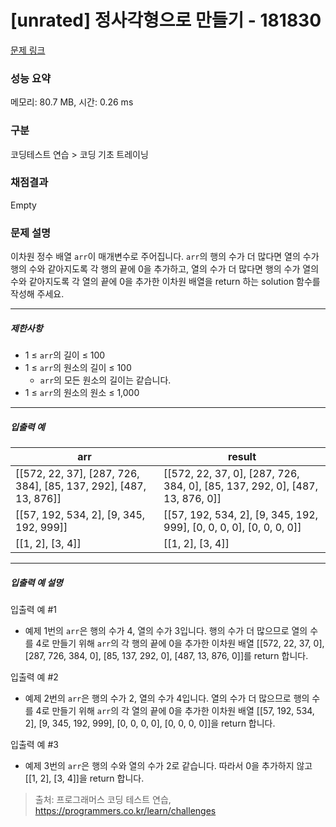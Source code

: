 # [unrated] 정사각형으로 만들기 - 181830 

[문제 링크](https://school.programmers.co.kr/learn/courses/30/lessons/181830) 

### 성능 요약

메모리: 80.7 MB, 시간: 0.26 ms

### 구분

코딩테스트 연습 > 코딩 기초 트레이닝

### 채점결과

Empty

### 문제 설명

<p>이차원 정수 배열 <code>arr</code>이 매개변수로 주어집니다. <code>arr</code>의 행의 수가 더 많다면 열의 수가 행의 수와 같아지도록 각 행의 끝에 0을 추가하고, 열의 수가 더 많다면 행의 수가 열의 수와 같아지도록 각 열의 끝에 0을 추가한 이차원 배열을 return 하는 solution 함수를 작성해 주세요.</p>

<hr>

<h5>제한사항</h5>

<ul>
<li>1 ≤ <code>arr</code>의 길이 ≤ 100</li>
<li>1 ≤ <code>arr</code>의 원소의 길이 ≤ 100

<ul>
<li><code>arr</code>의 모든 원소의 길이는 같습니다.</li>
</ul></li>
<li>1 ≤ <code>arr</code>의 원소의 원소 ≤ 1,000</li>
</ul>

<hr>

<h5>입출력 예</h5>
<table class="table">
        <thead><tr>
<th>arr</th>
<th>result</th>
</tr>
</thead>
        <tbody><tr>
<td>[[572, 22, 37], [287, 726, 384], [85, 137, 292], [487, 13, 876]]</td>
<td>[[572, 22, 37, 0], [287, 726, 384, 0], [85, 137, 292, 0], [487, 13, 876, 0]]</td>
</tr>
<tr>
<td>[[57, 192, 534, 2], [9, 345, 192, 999]]</td>
<td>[[57, 192, 534, 2], [9, 345, 192, 999], [0, 0, 0, 0], [0, 0, 0, 0]]</td>
</tr>
<tr>
<td>[[1, 2], [3, 4]]</td>
<td>[[1, 2], [3, 4]]</td>
</tr>
</tbody>
      </table>
<hr>

<h5>입출력 예 설명</h5>

<p>입출력 예 #1</p>

<ul>
<li>예제 1번의 <code>arr</code>은 행의 수가 4, 열의 수가 3입니다. 행의 수가 더 많으므로 열의 수를 4로 만들기 위해 <code>arr</code>의 각 행의 끝에 0을 추가한 이차원 배열 [[572, 22, 37, 0], [287, 726, 384, 0], [85, 137, 292, 0], [487, 13, 876, 0]]를 return 합니다.</li>
</ul>

<p>입출력 예 #2</p>

<ul>
<li>예제 2번의 <code>arr</code>은 행의 수가 2, 열의 수가 4입니다. 열의 수가 더 많으므로 행의 수를 4로 만들기 위해 <code>arr</code>의 각 열의 끝에 0을 추가한 이차원 배열 [[57, 192, 534, 2], [9, 345, 192, 999], [0, 0, 0, 0], [0, 0, 0, 0]]을 return 합니다.</li>
</ul>

<p>입출력 예 #3</p>

<ul>
<li>예제 3번의 <code>arr</code>은 행의 수와 열의 수가 2로 같습니다. 따라서 0을 추가하지 않고 [[1, 2], [3, 4]]을 return 합니다.</li>
</ul>


> 출처: 프로그래머스 코딩 테스트 연습, https://programmers.co.kr/learn/challenges